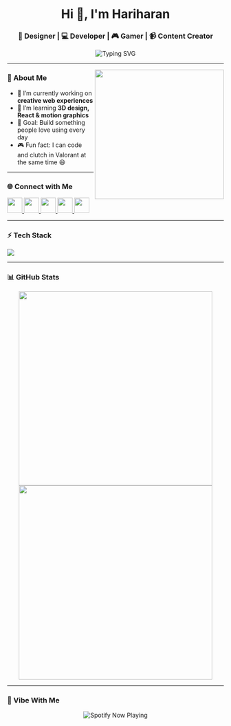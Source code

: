 <h1 align="center">Hi 👋, I'm Hariharan</h1>
<h3 align="center">🎨 Designer | 💻 Developer | 🎮 Gamer | 📹 Content Creator</h3>

<p align="center">
  <img src="https://readme-typing-svg.demolab.com?font=Fira+Code&weight=500&size=24&pause=1000&color=0F52BA&width=435&lines=Welcome+to+my+GitHub!;Always+learning+something+new.;Creating+cool+stuff+daily!+🚀" alt="Typing SVG" />
</p>

---

<img align="right" src="https://i.giphy.com/media/v1.Y2lkPTc5MGI3NjExejEzZGhjZDM5dmN2bXVxcGx2aThkem5pbWM3a2g2ZGRubTZ2MmJxaCZlcD12MV9pbnRlcm5hbF9naWZfYnlfaWQmY3Q9Zw/WLZmIRn9P0v1cpJSwd/giphy.gif" width="300" />

### 👤 About Me

- 🔭 I’m currently working on **creative web experiences**
- 🌱 I’m learning **3D design, React & motion graphics**
- 🎯 Goal: Build something people love using every day
- 🎮 Fun fact: I can code and clutch in Valorant at the same time 😄

---

### 🌐 Connect with Me

<p align="left">
  <a href="https://www.youtube.com/channel/UCO5Wxw2vMfaK8-kO7epy5wg" target="_blank">
    <img src="https://img.shields.io/static/v1?message=YouTube&logo=youtube&label=&color=FF0000&logoColor=white&labelColor=&style=for-the-badge" height="35" />
  </a>
  <a href="https://www.instagram.com/_emar4ld69_/" target="_blank">
    <img src="https://img.shields.io/static/v1?message=Instagram&logo=instagram&label=&color=E4405F&logoColor=white&labelColor=&style=for-the-badge" height="35" />
  </a>
  <a href="https://discord.com/users/EMARALD6061" target="_blank">
    <img src="https://img.shields.io/static/v1?message=Discord&logo=discord&label=&color=7289DA&logoColor=white&labelColor=&style=for-the-badge" height="35" />
  </a>
  <a href="https://www.linkedin.com/in/your-linkedin/" target="_blank">
    <img src="https://img.shields.io/static/v1?message=LinkedIn&logo=linkedin&label=&color=0077B5&logoColor=white&labelColor=&style=for-the-badge" height="35" />
  </a>
  <a href="https://www.behance.net/your-behance" target="_blank">
    <img src="https://img.shields.io/static/v1?message=Behance&logo=behance&label=&color=1769ff&logoColor=white&labelColor=&style=for-the-badge" height="35" />
  </a>
</p>

---

### ⚡ Tech Stack

<p align="left">
  <img src="https://skillicons.dev/icons?i=html,css,js,react,nextjs,nodejs,figma,photoshop,blender,github" />
</p>

---

### 📊 GitHub Stats

<p align="center">
  <img src="https://github-readme-stats.vercel.app/api?username=hariharan&show_icons=true&theme=radical" width="450"/>
  <img src="https://github-readme-streak-stats.herokuapp.com/?user=hariharan&theme=radical" width="450"/>
</p>

---

### 🎵 Vibe With Me

<p align="center">
  <img src="https://spotify-recently-played-readme.vercel.app/api?user=your-spotify-username&width=400" alt="Spotify Now Playing" />
</p>
